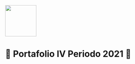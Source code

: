 <img width= 100px src="https://jefuentes80.github.io/starup_scl/img/logo_SCL%20(3).png">
<h1>&#128640; Portafolio IV Periodo 2021 &#127776;</h1>
